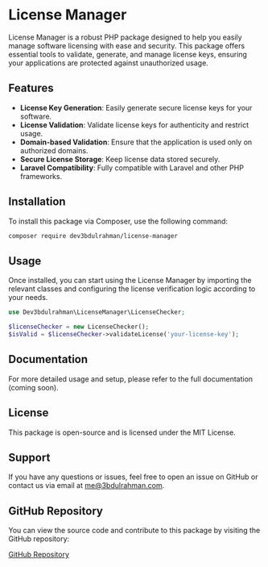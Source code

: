 
# License Manager

License Manager is a robust PHP package designed to help you easily manage software licensing with ease and security. This package offers essential tools to validate, generate, and manage license keys, ensuring your applications are protected against unauthorized usage.

## Features

- **License Key Generation**: Easily generate secure license keys for your software.
- **License Validation**: Validate license keys for authenticity and restrict usage.
- **Domain-based Validation**: Ensure that the application is used only on authorized domains.
- **Secure License Storage**: Keep license data stored securely.
- **Laravel Compatibility**: Fully compatible with Laravel and other PHP frameworks.

## Installation

To install this package via Composer, use the following command:

```bash
composer require dev3bdulrahman/license-manager
```

## Usage

Once installed, you can start using the License Manager by importing the relevant classes and configuring the license verification logic according to your needs.

```php
use Dev3bdulrahman\LicenseManager\LicenseChecker;

$licenseChecker = new LicenseChecker();
$isValid = $licenseChecker->validateLicense('your-license-key');
```

## Documentation

For more detailed usage and setup, please refer to the full documentation (coming soon).

## License

This package is open-source and is licensed under the MIT License.

## Support

If you have any questions or issues, feel free to open an issue on GitHub or contact us via email at [me@3bdulrahman.com](mailto:me@3bdulrahman.com).

## GitHub Repository

You can view the source code and contribute to this package by visiting the GitHub repository:

[GitHub Repository](https://github.com/Dev-3bdulrahman/license-manager)

